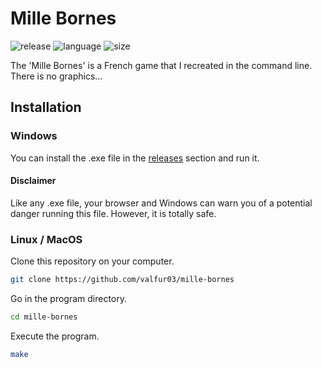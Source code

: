 # Mille Bornes
![release](https://img.shields.io/github/v/release/valfur03/mille-bornes?style=flat)
![language](https://img.shields.io/badge/language-C%2B%2B-0052cf)
![size](https://img.shields.io/github/languages/code-size/valfur03/mille-bornes)

The 'Mille Bornes' is a French game that I recreated in the command line. There is no graphics...

## Installation
### Windows
You can install the .exe file in the [releases](https://github.com/valfur03/mille-bornes/releases) section and run it.
#### Disclaimer
Like any .exe file, your browser and Windows can warn you of a potential danger running this file. However, it is totally safe.
### Linux / MacOS
Clone this repository on your computer.
```bash
git clone https://github.com/valfur03/mille-bornes
```
Go in the program directory.
```bash
cd mille-bornes
```
Execute the program.
```bash
make
```
